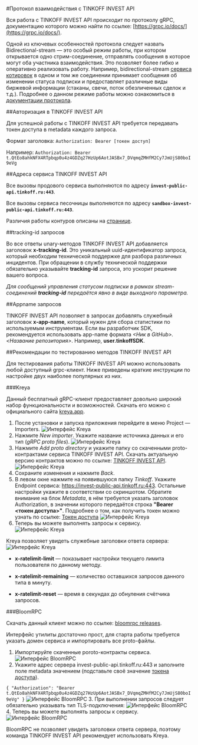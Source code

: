#Протокол взаимодействия с TINKOFF INVEST API

Вся работа с TINKOFF INVEST API происходит по протоколу gRPC, документацию которого можно найти по ссылке:
[https://grpc.io/docs/](https://grpc.io/docs/). 

Одной из ключевых особенностей протокола следует назвать Bidirectional-stream — это особый режим работы, 
при котором открывается одно стрим-соединение, отправлять сообщения в которое могут оба участника 
взаимодействия. Это позволяет более гибко и оперативно реализовать работу. Например, 
bidirectional-stream [сервиса котировок](/investAPI/head-marketdata/) 
в одном и том же соединении принимает сообщения об изменении статуса подписки и предоставляет различные 
виды биржевой информации (стаканы, свечи, поток обезличенных сделок и т.д.). Подробнее о данном режиме 
работы можно ознакомиться в [документации протокола](https://grpc.io/docs/what-is-grpc/core-concepts/).

##Авторизация в TINKOFF INVEST API

Для успешной работы с TINKOFF INVEST API требуется передавать токен доступа в metadata
каждого запроса.

Формат заголовка: 
`Authorization: Bearer [токен доступ]`

Например:
`Authorization: Bearer t.QtEo8ahkNFX4RTpbqp0u4z4GDZq27HzUp6AotJASBx7_DVqmqZMHfM2Cy7JmUjS80boI9eVg`

<a name="tracking"></a>

##Адреса сервиса TINKOFF INVEST API

Все вызовы продового сервиса выполняются по адресу **`invest-public-api.tinkoff.ru:443`**.

Все вызовы сервиса песочницы выполняются по адресу **`sandbox-invest-public-api.tinkoff.ru:443`**.

Различия работы контуров описаны на [странице](/investAPI/url_difference/).

##tracking-id запросов

Во все ответы unary-методов TINKOFF INVEST API добавляется заголовок **x-tracking-id**. 
Это уникальный uuid-идентификатор запроса, который необходим технической поддержке для разбора различных 
инцидентов. При обращении в службу технической поддержки обязательно указывайте **tracking-id** запроса, 
это ускорит решение вашего вопроса. 

*Для сообщений управления статусом подписки в рамках stream-соединений **tracking-id** передаётся явно в
виде выходного параметра.*

##Appname запросов

TINKOFF INVEST API позволяет в запросах добавлять служебный заголовок **x-app-name**, который 
нужен для сбора статистики по используемым инструментам. Если вы разработчик SDK, рекомендуется
использовать app-name формата *<Ник в GitHub>.<Название репозитория>*. Например, **user.tinkoffSDK**.

##Рекомендации по тестированию методов TINKOFF INVEST API

Для тестирования работы TINKOFF INVEST API можно использовать любой доступный grpc-клиент.
Ниже приведены краткие инструкции по настройке двух наиболее популярных из них. 

###Kreya

Данный бесплатный gRPC-клиент предоставляет довольно широкий набор функциональности и возможностей.
Скачать его можно с официального сайта [kreya.app](https://kreya.app/).

1. После установки и запуска приложения перейдите в меню Project — Importers.
![Интерфейс Kreya](/investAPI/img/Kreya-1.png "Интерфейс Kreya")
2. Нажмите *New importer*. Укажите название источника данных и его тип (*gRPC proto files*).
![Интерфейс Kreya](/investAPI/img/Kreya-2.png "Интерфейс Kreya")
3. Нажмите *Add proto directory* и укажите папку со скаченными proto-контрактами сервиса TINKOFF INVEST API.
Скачать актуальную версию контрактов можно по ссылке: [TINKOFF INVEST API](https://github.com/Tinkoff/investAPI/tree/main/src/docs/contracts).
![Интерфейс Kreya](/investAPI/img/Kreya-3.png "Интерфейс Kreya")
4. Сохраните изменения и нажмите *Back*.
5. В левом окне нажмите на появившуюся папку *Tinkoff*. Укажите Endpoint сервиса: https://invest-public-api.tinkoff.ru:443.
Остальные настройки укажите в соответствии со скриншотом. Обратите внимание на блок *Metadata*, 
в нём требуется указать заголовок Authorization, в значении которого передаётся строка **"Bearer <токен доступа>"**.
Подробнее о том, как получить токен можно узнать по ссылке: [Токен доступа](/investAPI/token/)
![Интерфейс Kreya](/investAPI/img/Kreya-4.png "Интерфейс Kreya")
6. Теперь вы можете выполнять запросы к сервису.
![Интерфейс Kreya](/investAPI/img/Kreya-5.png "Интерфейс Kreya")

Kreya позволяет увидеть служебные заголовки ответа сервера:
![Интерфейс Kreya](/investAPI/img/Kreya-6.png "Интерфейс Kreya")

* **x-ratelimit-limit** — показывает настройки текущего лимита пользователя по данному методу.

* **x-ratelimit-remaining** — количество оставшихся запросов данного типа в минуту.

* **x-ratelimit-reset** — время в секундах до обнуления счётчика запросов. 
 
###BloomRPC

Скачать данный клиент можно по ссылке: [bloomrpc releases](https://github.com/uw-labs/bloomrpc/releases).

Интерфейс утилиты достаточно прост, для старта работы требуется указать домен сервиса и импортировать
все proto-файлы. 

1. Импортируйте скаченные poroto-контракты сервиса.
![Интерфейс BloomRPC](/investAPI/img/Bloom-1.png "Интерфейс BloomRPC")
2. Укажите адрес сервера invest-public-api.tinkoff.ru:443 и заполните поле metadata значением (подставьте своё значение [токена доступа](/investAPI/token/)).

`{
   "Authorization": "Bearer t.QtEo8ahkNFX4RTpbqp0u4z4GDZq27HzUp6AotJASBx7_DVqmqZMHfM2Cy7JmUjS80boI9eVg"
}`
![Интерфейс BloomRPC](/investAPI/img/Bloom-2.png "Интерфейс BloomRPC")
3. При выполнении запросов следует обязательно указывать тип TLS-подключения:
![Интерфейс BloomRPC](/investAPI/img/Bloom-3.png "Интерфейс BloomRPC")
4. Теперь вы можете выполнять запросы к сервису.
![Интерфейс BloomRPC](/investAPI/img/Bloom-4.png "Интерфейс BloomRPC")

BloomRPC не позволяет увидеть заголовки ответа сервера, поэтому команда TINKOFF INVEST API 
рекомендует использовать Kreya.